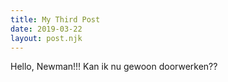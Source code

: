 ```yaml
---
title: My Third Post
date: 2019-03-22
layout: post.njk
---
```


Hello, Newman!!!
Kan ik nu gewoon doorwerken??